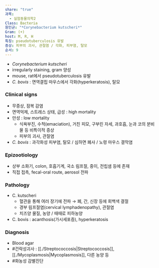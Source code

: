```yaml
---
share: "true"
과목:
  - 실험동물의학2
Class: Bacteria
원인균: "*Corynebacterium kutscheri*"
Gram: (+)
host: M, R, H
특징: pseudotuberculosis 유발
증상: 피부의 괴사, 관절염 / 각화, 피부염, 탈모
순서: 9
---
```

- *Corynebacterium kutscheri*
- irregularly staining, gram 양성
- mouse, rat에서 pseudotuberculosis 유발
- *C. bovis* : 면역결핍 마우스에서 각화(hyperkeratosis), 탈모
### Clinical signs
- 무증상, 잠복 감염
- 면역억제, 스트레스 상태, 급성 :  high mortality
- 만성 : low mortality
	- 식욕부진, 수척(emaciation), 거친 피모, 구부린 자세, 과호흡, 눈과 코의 분비물 등 비특이적 증상
	- 피부의 괴사, 관절염
- *C. bovis* : 과각화성 피부염, 탈모 / 심하면 폐사 / 노령 마우스 결막염
### Epizootiology
- 상부 소화기, colon, 호흡기계, 국소 림프절, 중이, 전립샘 등에 존재
- 직접 접촉, fecal-oral route, aerosol 전파
### Pathology
- C. kutscheri
	- 혈관을 통해 여러 장기에 전파 → 폐, 간, 신장 등에 회백색 결절
	- 경부 림프절염(cervical lymphadenopathy), 관절염
	- 치즈양 물질, 농양 / 때때로 피하농양
- C. bovis : acanthosis(가시세포증), hyperkeratosis
### Diagnosis
- Blood agar
- #건락성괴사 : [[./Streptococcosis|Streptococcosis]], [[./Mycoplasmosis|Mycoplasmosis]], 다른 농양 등
- #화농성 감별진단
